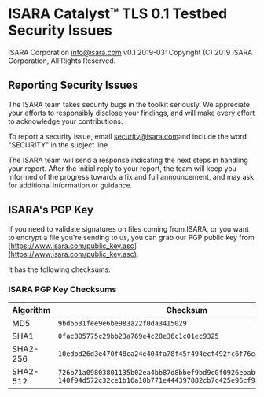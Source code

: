 # ISARA Catalyst™ TLS 0.1 Testbed Security Issues
ISARA Corporation <info@isara.com>
v0.1 2019-03: Copyright (C) 2019 ISARA Corporation, All Rights Reserved.

## Reporting Security Issues

The ISARA team takes security bugs in the toolkit seriously. We appreciate your
efforts to responsibly disclose your findings, and will make every effort to
acknowledge your contributions.

To report a security issue, email
[security@isara.com](mailto:security@isara.com?subject=SECURITY)and include the
word "SECURITY" in the subject line.

The ISARA team will send a response indicating the next steps in handling your
report. After the initial reply to your report, the team will keep you informed
of the progress towards a fix and full announcement, and may ask for additional
information or guidance.

## ISARA's PGP Key

If you need to validate signatures on files coming from ISARA, or you want to
encrypt a file you're sending to us, you can grab our PGP public key from
[https://www.isara.com/public_key.asc](https://www.isara.com/public_key.asc).

It has the following checksums:

### ISARA PGP Key Checksums

|Algorithm |Checksum|
|----------|--------|
|MD5       |`9bd6531fee9e6be983a22f0da3415029`|
|SHA1      |`0fac805775c29bb23a769e4c28e36c1c01ec9325`|
|SHA2-256  |`10edbd26d3e470f48ca24e404fa78f45f494ecf492fc6f76ea77a5eb433328d0`|
|SHA2-512  |`726b71a09803801135b02ea4bb87d8bbef9bd9c0f0926ebab6aa7cd2cdaa1375` `140f94d572c32ce1b16a10b771e444397882cb7c425e96cf95e22498e7c30161`|

